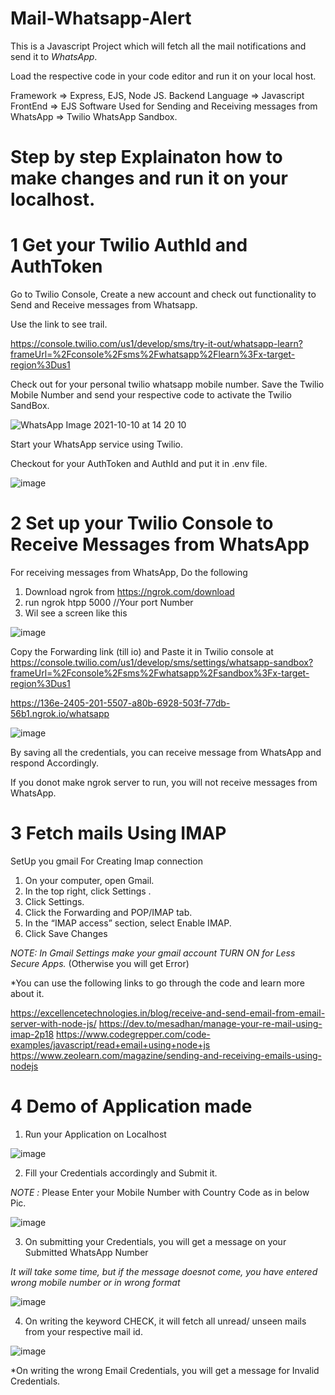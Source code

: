 # Mail-Whatsapp-Alert

This is a Javascript Project which will fetch all the mail notifications and send it to *WhatsApp*.

Load the respective code in your code editor and run it on your local host.

Framework => Express, EJS, Node JS.
Backend Language => Javascript
FrontEnd => EJS
Software Used for Sending and Receiving messages from WhatsApp => Twilio WhatsApp Sandbox.


# Step by step Explainaton how to make changes and run it on your localhost.

# 1 Get your Twilio AuthId and AuthToken

Go to Twilio Console, Create a new account and check out functionality to Send and Receive messages from Whatsapp.

Use the link to see trail.

https://console.twilio.com/us1/develop/sms/try-it-out/whatsapp-learn?frameUrl=%2Fconsole%2Fsms%2Fwhatsapp%2Flearn%3Fx-target-region%3Dus1

Check out for your personal twilio whatsapp mobile number. Save the Twilio Mobile Number and send your respective code to activate the  Twilio SandBox.

![WhatsApp Image 2021-10-10 at 14 20 10](https://user-images.githubusercontent.com/64018679/136689121-bff13f8e-e91a-4daa-9feb-678b2d6b9563.jpg)

Start your WhatsApp service using Twilio.

Checkout for your AuthToken and AuthId and put it in .env file.

![image](https://user-images.githubusercontent.com/64018679/136689237-c626c480-0fbf-4ad9-8c65-5af8b5b14094.png)

# 2 Set up your Twilio Console to Receive Messages from WhatsApp

For receiving messages from WhatsApp, Do the following

1) Download ngrok from https://ngrok.com/download
2) run ngrok htpp 5000 //Your port Number
3) Wil see a screen like this

![image](https://user-images.githubusercontent.com/64018679/136689365-11787843-fdcf-4703-bd3d-e131e0931879.png)

Copy the Forwarding link (till io) and Paste it in Twilio console at https://console.twilio.com/us1/develop/sms/settings/whatsapp-sandbox?frameUrl=%2Fconsole%2Fsms%2Fwhatsapp%2Fsandbox%3Fx-target-region%3Dus1

 https://136e-2405-201-5507-a80b-6928-503f-77db-56b1.ngrok.io/whatsapp
 
 ![image](https://user-images.githubusercontent.com/64018679/136689465-2910effa-af29-4b1a-afb6-796d2b909528.png)
 
 By saving all the credentials, you can receive message from WhatsApp and respond Accordingly.
 
 If you donot make ngrok server to run, you will not receive messages from WhatsApp. 
 
 # 3 Fetch mails Using IMAP
 
SetUp you gmail For Creating Imap connection

1. On your computer, open Gmail.
2. In the top right, click Settings .
3. Click Settings.
4. Click the Forwarding and POP/IMAP tab.
5. In the “IMAP access” section, select Enable IMAP.
6. Click Save Changes

*NOTE: In Gmail Settings make your gmail account TURN ON for Less Secure Apps.* (Otherwise you will get Error)
 
 *You can use the following links to go through the code and learn more about it.
 
 https://excellencetechnologies.in/blog/receive-and-send-email-from-email-server-with-node-js/
 https://dev.to/mesadhan/manage-your-re-mail-using-imap-2p18
 https://www.codegrepper.com/code-examples/javascript/read+email+using+node+js
 https://www.zeolearn.com/magazine/sending-and-receiving-emails-using-nodejs
 
 # 4 Demo of Application made
 
 1) Run your Application on Localhost
 
 ![image](https://user-images.githubusercontent.com/64018679/136690012-733fa682-a0b2-422f-baf4-a1090a8cd789.png)
 
 2) Fill your Credentials accordingly and Submit it.
 
 *NOTE :* Please Enter your Mobile Number with Country Code as in below Pic. 

 ![image](https://user-images.githubusercontent.com/64018679/136690052-7bccd9eb-5495-40f2-bcd8-a26727cd69db.png)

 3) On submitting your Credentials, you will get a message on your Submitted WhatsApp Number

*It will take some time, but if the message doesnot come, you have entered wrong mobile number or in wrong format*
 
 ![image](https://user-images.githubusercontent.com/64018679/136690238-7973285f-cb2a-4152-ad33-8c682dbd8f6b.png)

4) On writing the keyword CHECK, it will fetch all unread/ unseen mails from your respective mail id.
 
 ![image](https://user-images.githubusercontent.com/64018679/136690305-7da2c0e9-a18b-4f26-bb3b-d130e6ad15a8.png)

*On writing the wrong Email Credentials, you will get a message for Invalid Credentials.
 
 
 
 
 
 
 
 

